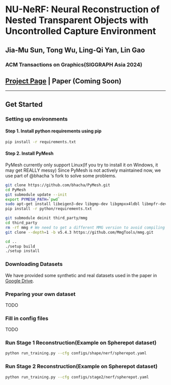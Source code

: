 

# NU-NeRF: Neural Reconstruction of Nested Transparent Objects with Uncontrolled Capture Environment

## Jia-Mu Sun, Tong Wu, Ling-Qi Yan, Lin Gao
### ACM Transactions on Graphics(SIGGRAPH Asia 2024)
## [Project Page](http://geometrylearning.com/NU-NeRF/) | Paper (Coming Soon)
****

## Get Started
### Setting up environments
#### Step 1. Install python requirements using pip
```bash
pip install -r requirements.txt
```
#### Step 2. Install PyMesh
PyMesh currently only support Linux(If you try to install it on Windows, it may get REALLY messy)
Since PyMesh is not actively maintained now, we use part of @bhacha ‘s fork to solve some problems.
```bash
git clone https://github.com/bhacha/PyMesh.git
cd PyMesh
git submodule update --init
export PYMESH_PATH=`pwd`
sudo apt-get install libeigen3-dev libgmp-dev libgmpxx4ldbl libmpfr-dev libboost-dev libboost-thread-dev libtbb-dev python3-dev
pip install -r python/requirements.txt

git submodule deinit third_party/mmg
cd third_party
rm -rf mmg # We need to get a different MMG version to avoid compiling errors
git clone --depth=1 -b v5.4.3 https://github.com/MmgTools/mmg.git

cd ..
./setup build
./setup install
```
### Downloading Datasets 

We have provided  some synthetic and real datasets used in the paper in [Google Drive](FIXME). 

### Preparing your own dataset

TODO

### Fill in config files
TODO

### Run Stage 1 Reconstruction(Example on Spherepot dataset)
```bash
python run_training.py --cfg configs/shape/nerf/spherepot.yaml 
```

### Run Stage 2 Reconstruction(Example on Spherepot dataset)
```bash
python run_training.py --cfg configs/stage2/nerf/spherepot.yaml 
```